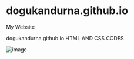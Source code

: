 # dogukandurna.github.io
My Website

dogukandurna.github.io HTML AND CSS CODES

![image](https://user-images.githubusercontent.com/90688818/197387087-75250b27-e638-4eae-ab46-49493333bdff.png)
